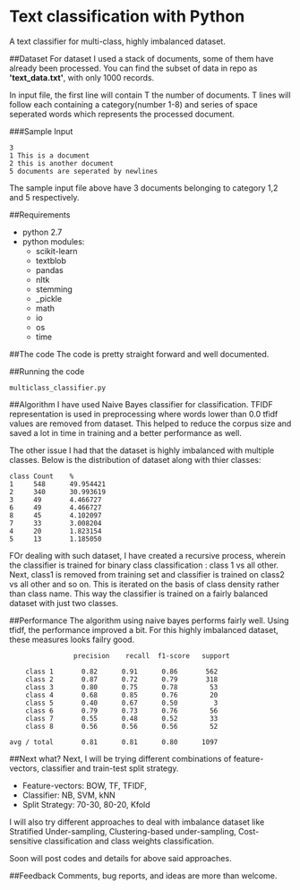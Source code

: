 # Text classification with Python
A text classifier for multi-class, highly imbalanced dataset.

##Dataset
For dataset I used a stack of documents, some of them have already been processed. You can find the subset of data in repo as **'text_data.txt'**, with only 1000 records.

In input file, the first line will contain T the number of documents. T lines will follow each containing a category(number 1-8) and series of space seperated words which represents the processed document.

###Sample Input
```
3 
1 This is a document 
2 this is another document 
5 documents are seperated by newlines
```
The sample input file above have 3 documents belonging to category 1,2 and 5 respectively.

##Requirements
  - python 2.7
  - python modules:
    - scikit-learn
    - textblob
    - pandas
    - nltk
    - stemming
    - _pickle
    - math
    - io
    - os
    - time
    
    
##The code
The code is pretty straight forward and well documented.
 
##Running the code
```
multiclass_classifier.py
```

##Algorithm
I have used Naive Bayes classifier for classification.
TFIDF representation is used in preprocessing where words lower than 0.0 tfidf values are removed from dataset. This helped to reduce the corpus size and saved a lot in time in training and a better performance as well.

The other issue I had that the dataset is highly imbalanced with multiple classes. Below is the distribution of dataset along with thier classes:
```
class Count    %
1     548      49.954421
2     340      30.993619
3     49       4.466727
6     49       4.466727
8     45       4.102097
7     33       3.008204
4     20       1.823154
5     13       1.185050
```
FOr dealing with such dataset, I have created a recursive process, wherein the classifier is trained for binary class classification : class 1 vs all other. Next, class1 is removed from training set and classifier is trained on class2 vs all other and so on. This is iterated on the basis of class density rather than class name. This way the classifier is trained on a fairly balanced dataset with just two classes. 

##Performance
The algorithm using naive bayes performs fairly well. Using tfidf, the performance improved a bit.
For this highly imbalanced dataset, these measures looks failry good.
```
                precision    recall  f1-score   support

    class 1       0.82      0.91      0.86       562
    class 2       0.87      0.72      0.79       318
    class 3       0.80      0.75      0.78        53
    class 4       0.68      0.85      0.76        20
    class 5       0.40      0.67      0.50         3
    class 6       0.79      0.73      0.76        56
    class 7       0.55      0.48      0.52        33
    class 8       0.56      0.56      0.56        52

avg / total       0.81      0.81      0.80      1097
```

##Next what?
Next, I will be trying different combinations of feature-vectors, classifier and train-test split strategy.
  - Feature-vectors: BOW, TF, TFIDF, 
  - Classifier: NB, SVM, kNN
  - Split Strategy: 70-30, 80-20, Kfold

I will also try different approaches to deal with imbalance dataset like Stratified Under-sampling, Clustering-based under-sampling, Cost-sensitive classification and class weights classification.

Soon will post codes and details for above said approaches.

##Feedback
Comments, bug reports, and ideas are more than welcome.
